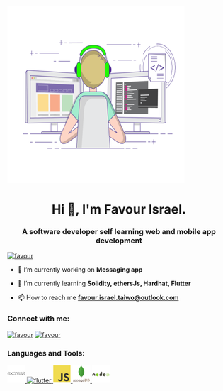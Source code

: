 <img src="https://github.com/ayofimihan/ayofimihan/blob/main/working.gif?raw=true" width="400px" height="400px"  />

<h1 align="center">Hi 👋, I'm Favour Israel.</h1>
<h3 align="center">A software developer self learning web and mobile app development</h3>

<p align="left"> <a href="https://twitter.com/GiyuRengoku?s=09" target="blank"><img src="https://img.shields.io/twitter/follow/GiyuRengoku?logo=twitter&style=for-the-badge" alt="favour" /></a> </p>

- 🔭 I’m currently working on **Messaging app**

- 🌱 I’m currently learning **Solidity, ethersJs, Hardhat, Flutter**

- 📫 How to reach me **favour.israel.taiwo@outlook.com**

<h3 align="left">Connect with me:</h3>
<p align="left">
<a href="https://twitter.com/GiyuRengoku?s=09" target="blank"><img align="center" src="https://raw.githubusercontent.com/rahuldkjain/github-profile-readme-generator/master/src/images/icons/Social/twitter.svg" alt="favour" height="30" width="40" /></a>
<a href="https://www.linkedin.com/in/favour-taiwo-8b9b5a200" target="blank"><img align="center" src="https://raw.githubusercontent.com/rahuldkjain/github-profile-readme-generator/master/src/images/icons/Social/linked-in-alt.svg" alt="favour" height="30" width="40" /></a>
</p>

<h3 align="left">Languages and Tools:</h3>
<p align="left"> <a href="https://expressjs.com" target="_blank" rel="noreferrer"> <img src="https://raw.githubusercontent.com/devicons/devicon/master/icons/express/express-original-wordmark.svg" alt="express" width="40" height="40"/> </a> <a href="https://flutter.dev" target="_blank" rel="noreferrer"> <img src="https://www.vectorlogo.zone/logos/flutterio/flutterio-icon.svg" alt="flutter" width="40" height="40"/> </a> <a href="https://www.javascript.com/" target="_blank" rel="noreferrer"><img src="https://raw.githubusercontent.com/devicons/devicon/master/icons/javascript/javascript-original.svg" alt="javascript" width="40" height="40"/> </a> <a href="https://www.mongodb.com/" target="_blank" rel="noreferrer"> <img src="https://raw.githubusercontent.com/devicons/devicon/master/icons/mongodb/mongodb-original-wordmark.svg" alt="mongodb" width="40" height="40"/> </a> <a href="https://nodejs.org" target="_blank" rel="noreferrer"> <img src="https://raw.githubusercontent.com/devicons/devicon/master/icons/nodejs/nodejs-original-wordmark.svg" alt="nodejs" width="40" height="40"/> </a> <a href="https://reactjs.org/" target="_blank" rel="noreferrer">


<!---
Izzy4999/Izzy4999 is a ✨ special ✨ repository because its `README.md` (this file) appears on your GitHub profile.
You can click the Preview link to take a look at your changes.
--->
